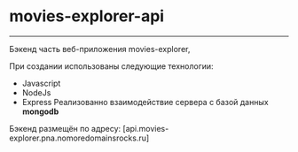 # movies-explorer-api
_______________________________________________
Бэкенд часть веб-приложения movies-explorer,

При создании использованы следующие технологии:
* Javascript
* NodeJs
* Express
Реализованно взаимодействие сервера с базой данных **mongodb**

Бэкенд размещён по адресу: [api.movies-explorer.pna.nomoredomainsrocks.ru]
